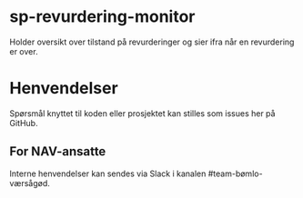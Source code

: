 sp-revurdering-monitor
=======

Holder oversikt over tilstand på revurderinger og sier ifra når en revurdering er over.

# Henvendelser
Spørsmål knyttet til koden eller prosjektet kan stilles som issues her på GitHub.

## For NAV-ansatte
Interne henvendelser kan sendes via Slack i kanalen #team-bømlo-værsågød.
